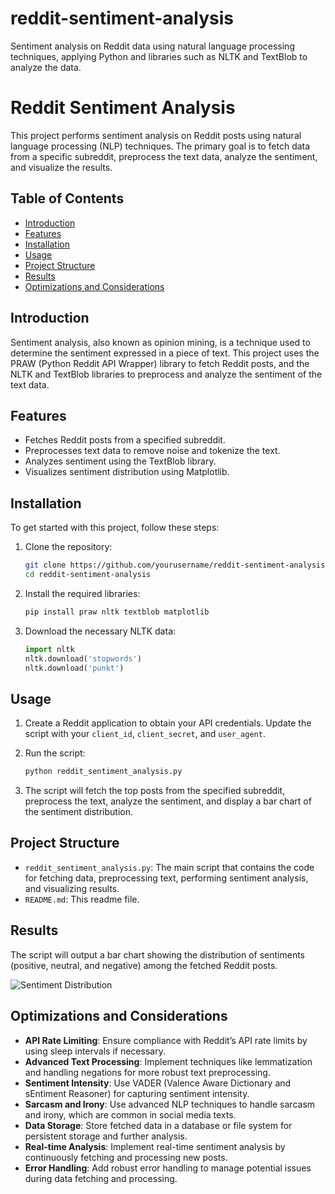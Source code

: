 # reddit-sentiment-analysis
Sentiment analysis on Reddit data using natural language processing techniques, applying Python and libraries such as NLTK and TextBlob to analyze the data.

# Reddit Sentiment Analysis

This project performs sentiment analysis on Reddit posts using natural language processing (NLP) techniques. The primary goal is to fetch data from a specific subreddit, preprocess the text data, analyze the sentiment, and visualize the results.

## Table of Contents

- [Introduction](#introduction)
- [Features](#features)
- [Installation](#installation)
- [Usage](#usage)
- [Project Structure](#project-structure)
- [Results](#results)
- [Optimizations and Considerations](#optimizations-and-considerations)

## Introduction

Sentiment analysis, also known as opinion mining, is a technique used to determine the sentiment expressed in a piece of text. This project uses the PRAW (Python Reddit API Wrapper) library to fetch Reddit posts, and the NLTK and TextBlob libraries to preprocess and analyze the sentiment of the text data.

## Features

- Fetches Reddit posts from a specified subreddit.
- Preprocesses text data to remove noise and tokenize the text.
- Analyzes sentiment using the TextBlob library.
- Visualizes sentiment distribution using Matplotlib.

## Installation

To get started with this project, follow these steps:

1. Clone the repository:
    ```bash
    git clone https://github.com/yourusername/reddit-sentiment-analysis.git
    cd reddit-sentiment-analysis
    ```

2. Install the required libraries:
    ```bash
    pip install praw nltk textblob matplotlib
    ```

3. Download the necessary NLTK data:
    ```python
    import nltk
    nltk.download('stopwords')
    nltk.download('punkt')
    ```

## Usage

1. Create a Reddit application to obtain your API credentials. Update the script with your `client_id`, `client_secret`, and `user_agent`.

2. Run the script:
    ```python
    python reddit_sentiment_analysis.py
    ```

3. The script will fetch the top posts from the specified subreddit, preprocess the text, analyze the sentiment, and display a bar chart of the sentiment distribution.

## Project Structure

- `reddit_sentiment_analysis.py`: The main script that contains the code for fetching data, preprocessing text, performing sentiment analysis, and visualizing results.
- `README.md`: This readme file.

## Results

The script will output a bar chart showing the distribution of sentiments (positive, neutral, and negative) among the fetched Reddit posts.

![Sentiment Distribution](path_to_image/sentiment_distribution.png)

## Optimizations and Considerations

- **API Rate Limiting**: Ensure compliance with Reddit’s API rate limits by using sleep intervals if necessary.
- **Advanced Text Processing**: Implement techniques like lemmatization and handling negations for more robust text preprocessing.
- **Sentiment Intensity**: Use VADER (Valence Aware Dictionary and sEntiment Reasoner) for capturing sentiment intensity.
- **Sarcasm and Irony**: Use advanced NLP techniques to handle sarcasm and irony, which are common in social media texts.
- **Data Storage**: Store fetched data in a database or file system for persistent storage and further analysis.
- **Real-time Analysis**: Implement real-time sentiment analysis by continuously fetching and processing new posts.
- **Error Handling**: Add robust error handling to manage potential issues during data fetching and processing.

